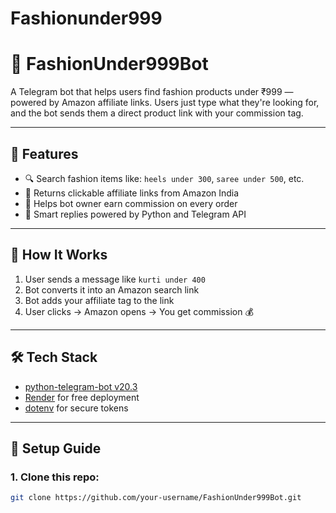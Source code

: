 # Fashionunder999
# 👗 FashionUnder999Bot

A Telegram bot that helps users find fashion products under ₹999 — powered by Amazon affiliate links. Users just type what they're looking for, and the bot sends them a direct product link with your commission tag.

---

## 🚀 Features

- 🔍 Search fashion items like: `heels under 300`, `saree under 500`, etc.
- 🛒 Returns clickable affiliate links from Amazon India
- 💸 Helps bot owner earn commission on every order
- 💬 Smart replies powered by Python and Telegram API

---

## 🧠 How It Works

1. User sends a message like `kurti under 400`
2. Bot converts it into an Amazon search link
3. Bot adds your affiliate tag to the link
4. User clicks → Amazon opens → You get commission 💰

---

## 🛠️ Tech Stack

- [python-telegram-bot v20.3](https://docs.python-telegram-bot.org)
- [Render](https://render.com) for free deployment
- [dotenv](https://pypi.org/project/python-dotenv/) for secure tokens

---

## 🔧 Setup Guide

### 1. Clone this repo:

```bash
git clone https://github.com/your-username/FashionUnder999Bot.git
